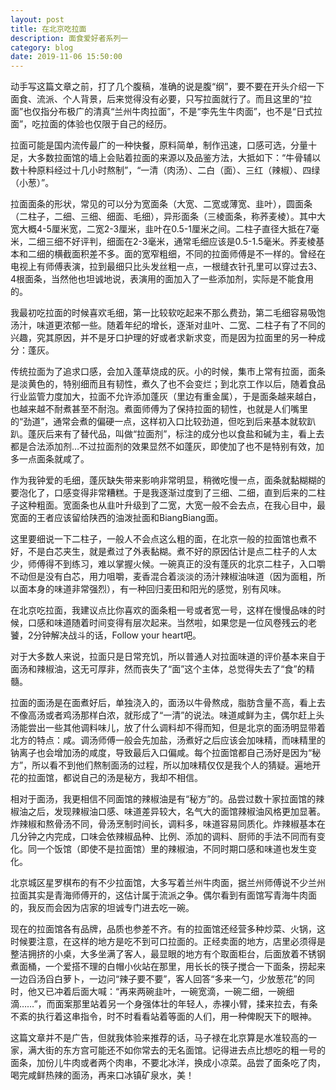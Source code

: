 ```yaml
---
layout: post
title: 在北京吃拉面
description: 面食爱好者系列一
category: blog
date: 2019-11-06 15:50:00
---
```




动手写这篇文章之前，打了几个腹稿，准确的说是腹“纲”，要不要在开头介绍一下面食、流派、个人背景，后来觉得没有必要，只写拉面就行了。而且这里的“拉面”也仅指分布极广的清真“兰州牛肉拉面”，不是“李先生牛肉面”，也不是“日式拉面”，吃拉面的体验也仅限于自己的经历。

拉面可能是国内流传最广的一种快餐，原料简单，制作迅速，口感可选，分量十足，大多数拉面馆的墙上会贴着拉面的来源以及品鉴方法，大抵如下：“牛骨辅以数十种原料经过十几小时熬制”，“一清（肉汤）、二白（面）、三红（辣椒）、四绿（小葱）”。

拉面面条的形状，常见的可以分为宽面条（大宽、二宽或薄宽、韭叶），圆面条（二柱子，二细、三细、细面、毛细），异形面条（三棱面条，称荞麦棱）。其中大宽大概4-5厘米宽，二宽2-3厘米，韭叶在0.5-1厘米之间。二柱子直径大抵在7毫米，二细三细不好评判，细面在2-3毫米，通常毛细应该是0.5-1.5毫米。荞麦棱基本和二细的横截面积差不多。面的宽窄粗细，不同的拉面师傅是不一样的。曾经在电视上有师傅表演，拉到最细只比头发丝粗一点，一根缝衣针孔里可以穿过去3、4根面条，当然他也坦诚地说，表演用的面加入了一些添加剂，实际是不能食用的。

我最初吃拉面的时候喜欢毛细，第一比较软吃起来不那么费劲，第二毛细容易吸饱汤汁，味道更浓郁一些。随着年纪的增长，逐渐对韭叶、二宽、二柱子有了不同的兴趣，究其原因，并不是牙口护理的好或者求新求变，而是因为拉面里的另一种成分：蓬灰。

传统拉面为了追求口感，会加入蓬草烧成的灰。小的时候，集市上常有拉面，面条是淡黄色的，特别细而且有韧性，煮久了也不会变烂；到北京工作以后，随着食品行业监管力度加大，拉面不允许添加蓬灰（里边有重金属），于是面条越来越白，也越来越不耐煮甚至不耐泡。煮面师傅为了保持拉面的韧性，也就是人们嘴里的“劲道”，通常会煮的偏硬一点，这样初入口比较劲道，但吃到后来基本就软趴趴。蓬灰后来有了替代品，叫做“拉面剂”，标注的成分也以食盐和碱为主，看上去都是合法添加剂…不过拉面剂的效果显然不如蓬灰，即使加了也不是特别有效，加多一点面条就咸了。

作为我钟爱的毛细，蓬灰缺失带来影响非常明显，稍微吃慢一点，面条就黏糊糊的要泡化了，口感变得非常糟糕。于是我逐渐过度到了三细、二细，直到后来的二柱子这种粗面。宽面条也从韭叶升级到了二宽，大宽一般不会去点，在我心目中，最宽面的王者应该留给陕西的油泼扯面和BiangBiang面。

这里要细说一下二柱子，一般人不会点这么粗的面，在北京一般的拉面馆也煮不好，不是白芯夹生，就是煮过了外表黏糊。煮不好的原因估计是点二柱子的人太少，师傅得不到练习，难以掌握火候。一碗真正的没有蓬灰的北京二柱子，入口嚼不动但是没有白芯，用力咀嚼，麦香混合着淡淡的汤汁辣椒油味道（因为面粗，所以面本身的味道非常强烈），有一种回归麦田和阳光的感觉，别有风味。

在北京吃拉面，我建议点比你喜欢的面条粗一号或者宽一号，这样在慢慢品味的时候，口感和味道随着时间变得有层次起来。当然啦，如果您是一位风卷残云的老饕，2分钟解决战斗的话，Follow your heart吧。

对于大多数人来说，拉面只是日常充饥，所以普通人对拉面味道的评价基本来自于面汤和辣椒油，这无可厚非，然而丧失了“面”这个主体，总觉得失去了“食”的精髓。

拉面的面汤是在面煮好后，单独浇入的，面汤以牛骨熬成，脂肪含量不高，看上去不像高汤或者鸡汤那样白浓，就形成了“一清”的说法。味道咸鲜为主，偶尔赶上头汤能尝出一些其他调料味儿，放了什么调料却不得而知，但是北京的面汤明显带着北方的特点：咸。调汤师傅一般会先加盐，汤煮好之后应该会加味精，而味精里的钠离子也会增加汤的咸度，导致最后入口偏咸。每个拉面馆都自己汤好是因为“秘方”，所以看不到他们熬制面汤的过程，所以加味精仅仅是我个人的猜疑。遍地开花的拉面馆，都说自己的汤是秘方，我却不相信。

相对于面汤，我更相信不同面馆的辣椒油是有“秘方”的。品尝过数十家拉面馆的辣椒油之后，发现辣椒油口感、味道差异较大，名气大的面馆辣椒油风格更加显著。炸辣椒和熬骨汤不同，骨汤烹制时间长，调料多，味道容易同质化。炸辣椒基本在几分钟之内完成，口味会依辣椒品种、比例、添加的调料、厨师的手法不同而有变化。同一个饭馆（即使不是拉面馆）里的辣椒油，不同时期口感和味道也发生变化。

北京城区星罗棋布的有不少拉面馆，大多写着兰州牛肉面，据兰州师傅说不少兰州拉面其实是青海师傅开的，这估计属于流派之争。偶尔看到有面馆写青海牛肉面的，我反而会因为店家的坦诚专门进去吃一碗。

现在的拉面馆各有品牌，品质也参差不齐。有的拉面馆还经营多种炒菜、火锅，这时候要注意，在这样的地方是吃不到可口拉面的。正经卖面的地方，店里必须得是整洁拥挤的小桌，大多坐满了客人，最显眼的地方有个取面柜台，后面放着不锈钢煮面桶，一个爱搭不理的白帽小伙站在那里，用长长的筷子搅合一下面条，捞起来一边舀汤舀白萝卜，一边问“辣子要不要”，客人回答“多来一勺，少放葱花”的同时，他又已冲着后面大喊：“再来两碗韭叶，一碗宽滴，一碗二细，一碗细滴……”，而面案那里站着另一个身强体壮的年轻人，赤裸小臂，揉来拉去，有条不紊的执行着这串指令，时不时看看站着等面的人们，用一种俾睨天下的眼神。

这篇文章并不是广告，但就我体验来推荐的话，马子禄在北京算是水准较高的一家，满大街的东方宫可能还不如你常去的无名面馆。记得进去点比想吃的粗一号的面条，加份儿牛肉或者两个肉串，不要北冰洋，换成小凉菜。品尝了面条吃了肉，喝完咸鲜热辣的面汤，再来口冰镇矿泉水，美！